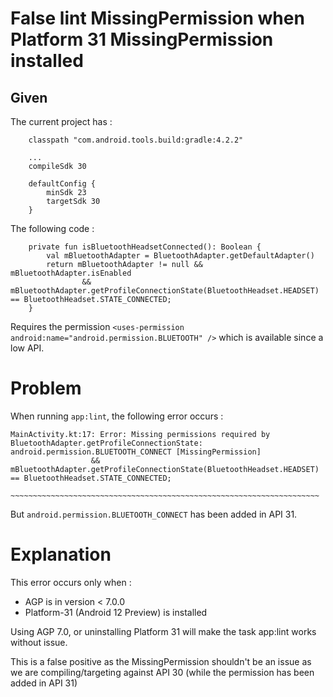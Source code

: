# False lint MissingPermission when Platform 31 MissingPermission installed

## Given

The current project has :
```
    classpath "com.android.tools.build:gradle:4.2.2"

    ...
    compileSdk 30

    defaultConfig {
        minSdk 23
        targetSdk 30
    }
```

The following code :
```
    private fun isBluetoothHeadsetConnected(): Boolean {
        val mBluetoothAdapter = BluetoothAdapter.getDefaultAdapter()
        return mBluetoothAdapter != null && mBluetoothAdapter.isEnabled
                && mBluetoothAdapter.getProfileConnectionState(BluetoothHeadset.HEADSET) == BluetoothHeadset.STATE_CONNECTED;
    }
```

Requires the permission `<uses-permission android:name="android.permission.BLUETOOTH" />` which is available since a low API.



# Problem

When running `app:lint`, the following error occurs :
```
MainActivity.kt:17: Error: Missing permissions required by BluetoothAdapter.getProfileConnectionState: android.permission.BLUETOOTH_CONNECT [MissingPermission]
                  && mBluetoothAdapter.getProfileConnectionState(BluetoothHeadset.HEADSET) == BluetoothHeadset.STATE_CONNECTED;
                     ~~~~~~~~~~~~~~~~~~~~~~~~~~~~~~~~~~~~~~~~~~~~~~~~~~~~~~~~~~~~~~~~~~~~~
```

But `android.permission.BLUETOOTH_CONNECT` has been added in API 31.

# Explanation

This error occurs only when :

- AGP is in version < 7.0.0
- Platform-31 (Android 12 Preview) is installed 

Using AGP 7.0, or uninstalling Platform 31 will make the task app:lint works without issue.

This is a false positive as the MissingPermission shouldn't be an issue as we are compiling/targeting against API 30 (while the permission has been added in API 31)

